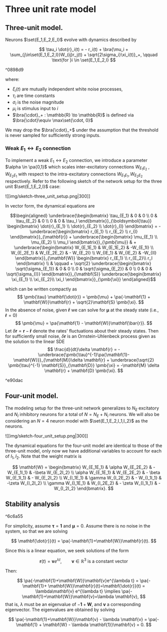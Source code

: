 $$
\DeclareMathOperator{\Cov}{Cov}
\DeclareMathOperator{\Corr}{Corr}
\DeclareMathOperator{\Var}{Var}
\DeclareMathOperator{\prob}{\mathbb{P}}
\DeclareMathOperator{\qprob}{\mathbb{Q}}
\DeclareMathOperator{\E}{\mathbb{E}}
\newcommand{\set}[1]{\left\{#1\right\}}
\newcommand{\pa}[1]{\left(#1\right)}
\newcommand{\ang}[1]{\left<#1\right>}
\newcommand{\bra}[1]{\left[#1\right]}
\newcommand{\abs}[1]{\left|#1\right|}
\newcommand{\norm}[1]{\left\|#1\right\|}
$$

# Three unit rate model

## Three-unit model.

Neurons $\set{E_1,E_2,E_I}$ evolve with dynamics described by

$$
	\tau_i \dot{r}_i(t) = - r_i(t) + \bra{\mu_i + \sum_{j\in\set{E_1,E_2,I}}W_{ij}r_j(t)  + \sqrt{2\sigma_i}\xi_i(t)}_+, \qquad \text{for }i \in \set{E_1,E_2,I}
$$

^0898d9

where: 

- $\xi_i(t)$ are mutually independent white noise processes,
- $\tau_i$ are time constants
- $\sigma_i$ is the noise magnitude 
- $\mu_i$ is stimulus input to $i$ 
- $\bra{\cdot}_+ : \mathbb{R} \to \mathbb{R}$ is defined via $\bra{\cdot}\equiv \max\set{\cdot, 0}$ 

We may drop the $\bra{\cdot}_+$ under the assumption that the threshold is never sampled for sufficiently strong inputs.

### Weak $E_1 \leftrightarrow E_2$  connection

To implement a weak $E_1 \leftrightarrow E_2$ connection, we introduce a parameter $\alpha \in \pa{0,1}$  which scales inter-excitatory connections $W_{E_1E_2}$ , $W_{E_2E_1}$  with respect to the intra-excitatory connections $W_{E_1E_1}, W_{E_2E_2}$ respectively. Refer to the following sketch of the network setup for the three unit $\set{E_1,E_2,I}$ case: 

![[img/sketch-three_unit_setup.png|300]]


In vector form, the dynamical equations are 


$$\begin{aligned}
	\underbrace{\begin{bmatrix}
		\tau_{E_1} & 0 & 0 \\
		0 & \tau_{E_2} & 0 \\
		0 & 0 & \tau_I
	\end{bmatrix}}_{\boldsymbol{\tau}}	
	\begin{bmatrix}
		\dot{r}_{E_1} \\
		\dot{r}_{E_2} \\
		\dot{r}_{I}
	\end{bmatrix}
	=
	- \underbrace{\begin{bmatrix}
		r_{E_1} \\
		r_{E_2} \\
		r_{I}
		\end{bmatrix}}_{\mathbf{r}}
	+ 
		\underbrace{\begin{bmatrix}
			\mu_{E_1} \\
			\mu_{E_2} \\
			\mu_I
		\end{bmatrix}}_{\pmb{\mu}}
		& + 
		\underbrace{\begin{bmatrix}
			W_{E_1E_1} & W_{E_1E_2} & -W_{E_1I} \\
			W_{E_2E_1} & W_{E_2E_2} & - W_{E_2I}  \\
			W_{IE_1} & W_{IE_2} & -W_{II}
		\end{bmatrix}}_{\mathbf{W}}
		\begin{bmatrix}
			r_{E_1} \\
			r_{E_2}\\
			r_I
		\end{bmatrix} \\
		& \qquad +  
		\sqrt{2} 
		\underbrace{\begin{bmatrix}
			\sqrt{\sigma_{E_1}} & 0 & 0 \\
			0 & \sqrt{\sigma_{E_2}} &  0 \\
			0 & 0 & \sqrt{\sigma_{I}}
		\end{bmatrix}}_{\mathbf{S}}
		\underbrace{\begin{bmatrix}
			\xi_{E_1} \\
			\xi_{E_2}\\
			\xi_I
		\end{bmatrix}}_{\pmb{\xi}}
\end{aligned}$$

which can be written compactly as 
$$
\pmb{\tau} \mathbf{\dot{r}} = \pmb{\mu} + \pa{-\mathbf{1} + \mathbf{W}}\mathbf{r} + \sqrt{2}\mathbf{S} \pmb{\xi}.
$$
In the absence of noise, given $\mathbf{\bar{r}}$ we can solve for $\pmb{\mu}$ at the steady state (i.e., $\mathbf{\dot{r}}=0$)
$$
\pmb{\mu} = \pa{\mathbf{1} - \mathbf{W}}\mathbf{\bar{r}}.
$$
Let $\delta \mathbf{r} = \mathbf{r}-\mathbf{\bar{r}}$ denote the rates' fluctuations about their steady states. Then for sufficiently small noise, $\delta \mathbf{r}$ is an Ornstein-Uhlenbeck process given as the solution to the linear SDE 
$$
\frac{d}{dt}\delta \mathbf{r} = -\underbrace{\pmb{\tau}^{-1}\pa{\mathbf{1}-\mathbf{W}}}_{\mathbf{M}}\delta \mathbf{r} + \underbrace{\sqrt{2} \pmb{\tau}^{-1} \mathbf{S}}_{\mathbf{D}} \pmb{\xi} = -\mathbf{M} \delta \mathbf{r} + \mathbf{D} \pmb{\xi}.
$$

^e90dac

## Four-unit model.

The modeling setup for the three-unit network generalizes to $N_E$ excitatory and $N_I$ inhibitory neurons for a total of $N = N_E + N_I$ neurons. We will also be considering an $N=4$  neuron model with $\set{E_1,E_2,I_1,I_2}$ as the neurons. 

![[img/sketch-four_unit_setup.png|300]]

The dynamical equations for the four-unit model are identical to those of the three-unit model, only now we have additional variables to account for each of $I_1, I_2$. Note that the weight matrix is

$$
\mathbf{W} = 
\begin{bmatrix}
	W_{E_1E_1} & \alpha W_{E_2E_2} & - W_{E_1I_1} & -\beta W_{E_2I_2} \\
	\alpha W_{E_1E_1} & W_{E_2E_2} & - \beta W_{E_1I_1} & - W_{E_2I_2} \\
	W_{I_1E_1} & \gamma W_{I_2E_2} & - W_{I_1I_1} & -\zeta W_{I_2I_2} \\
	\gamma W_{I_1E_1} & W_{I_2E_2} & - \zeta W_{I_1I_1} & -W_{I_2I_2}
\end{bmatrix}.
$$

## Stability analysis

^6c6a55

For simplicity, assume $\boldsymbol{\tau}=\mathbf{1}$ and $\boldsymbol{\mu} = 0$. Assume there is no noise in the system, so that we are solving 

$$
\mathbf{\dot{r}}(t) = \pa{-\mathbf{1}+\mathbf{W}}\mathbf{r}(t).
$$

Since this is a linear equation, we seek solutions of the form 

$$
\mathbf{r}(t) = \mathbf{v}e^{\lambda t}, \qquad \mathbf{v} \in \mathbb{R}^{3}\text{ is a constant vector}
$$

Then: 

$$
	\pa{-\mathbf{1}+\mathbf{W}}\mathbf{v}e^{\lambda t} 
	= 
	\pa{-\mathbf{1}+ \mathbf{W}}\mathbf{r}(t)=\mathbf{\dot{r}}(t)
	= 
	\lambda\mathbf{v} e^{\lambda t} 
	\implies  
	\pa{-\mathbf{1}+\mathbf{W}}\mathbf{v}=\lambda \mathbf{v},
$$
that is, $\lambda$ must be an eigenvalue of $-\mathbf{1} + \mathbf{W}$, and $\mathbf{v}$ a corresponding eigenvector. The eigenvalues are obtained by solving 

$$
	\pa{-\mathbf{1}+\mathbf{W}}\mathbf{v} - \lambda \mathbf{v} = \pa{-\mathbf{1} + \mathbf{W} - \lambda \mathbf{1}}\mathbf{v} = 0.
$$




